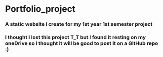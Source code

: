 # Portfolio_project
### A static website I create for my 1st year 1st semester project
### I thought I lost this project T_T but I found it resting on my oneDrive so I thought it will be good to post it on a GitHub repo :)
